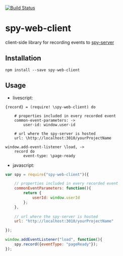 [![Build Status](https://travis-ci.org/Pipend/spy-web-client.svg)](https://travis-ci.org/Pipend/spy-web-client)

# spy-web-client

client-side library for recording events to [spy-server](https://github.com/pipend/spy-server)

## Installation
`npm install --save spy-web-client`

## Usage
* livescript:
```livescript
{record} = (require! \spy-web-client) do 

    # properties included in every recorded event
    common-event-parameters: ->
        user-id: window.user-id 

    # url where the spy-server is hosted
    url: \http://localhost:3010/yourProjectName 

window.add-event-listener \load, ->
    record do 
        event-type: \page-ready
```

* javascript:
```javascript
var spy = require("spy-web-client")({

    // properties included in every recorded event
    commonEventParameters: function(){
        return {
            userId: window.userId
        };
    },
    
    // url where the spy-server is hosted
    url: "http://localhost:3010/yourProjectName" 

});

window.addEventListener("load", function(){
    spy.record({eventType: "pageReady"});
});
```

